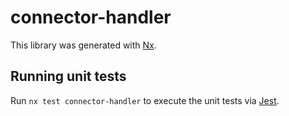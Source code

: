 # connector-handler

This library was generated with [Nx](https://nx.dev).

## Running unit tests

Run `nx test connector-handler` to execute the unit tests via [Jest](https://jestjs.io).
